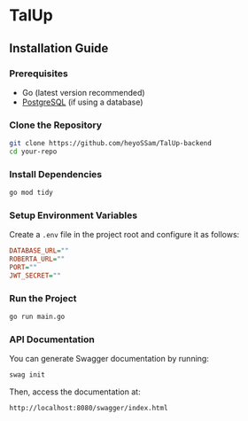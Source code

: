 # TalUp

## Installation Guide

### Prerequisites

- Go (latest version recommended)
- [PostgreSQL](https://www.postgresql.org/download/) (if using a database)

### Clone the Repository

```sh
git clone https://github.com/heyoSSam/TalUp-backend
cd your-repo
```

### Install Dependencies

```sh
go mod tidy
```

### Setup Environment Variables

Create a `.env` file in the project root and configure it as follows:

```ini
DATABASE_URL=""
ROBERTA_URL=""
PORT=""
JWT_SECRET=""
```

### Run the Project

```sh
go run main.go
```

### API Documentation

You can generate Swagger documentation by running:

```sh
swag init
```

Then, access the documentation at:

```
http://localhost:8080/swagger/index.html
```


